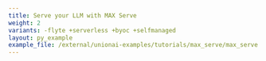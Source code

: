 ```yaml
---
title: Serve your LLM with MAX Serve
weight: 2
variants: -flyte +serverless +byoc +selfmanaged
layout: py_example
example_file: /external/unionai-examples/tutorials/max_serve/max_serve.py
---
```

